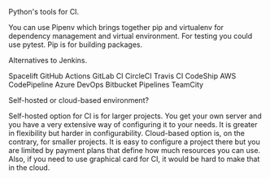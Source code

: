 Python's tools for CI.

You can use Pipenv which brings together pip and virtualenv for dependency management and virtual environment. For testing you could use pytest. Pip is for building packages.

Alternatives to Jenkins.

Spacelift
GitHub Actions
GitLab CI
CircleCI
Travis CI
CodeShip
AWS CodePipeline
Azure DevOps
Bitbucket Pipelines
TeamCity

Self-hosted or cloud-based environment?

Self-hosted option for CI is for larger projects. You get your own server and you have a very extensive way of configuring it to your needs. It is greater in flexibility but harder in configurability. Cloud-based option is, on the contrary, for smaller projects. It is easy to configure a project there but you are limited by payment plans that define how much resources you can use. Also, if you need to use graphical card for CI, it would be hard to make that in the cloud.
